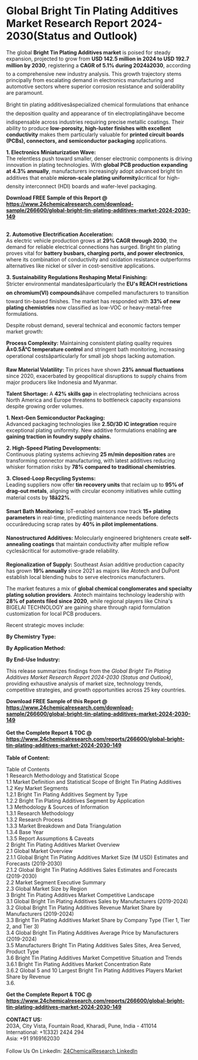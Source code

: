<h1>Global Bright Tin Plating Additives Market Research Report 2024-2030(Status and Outlook)</h1><p>The global <strong>Bright Tin Plating Additives market</strong> is poised for steady expansion, projected to grow from <strong>USD 142.5 million in 2024 to USD 192.7 million by 2030</strong>, registering a <strong>CAGR of 5.1% during 2024â2030</strong>, according to a comprehensive new industry analysis. This growth trajectory stems principally from escalating demand in electronics manufacturing and automotive sectors where superior corrosion resistance and solderability are paramount.</p><p>Bright tin plating additivesâspecialized chemical formulations that enhance the deposition quality and appearance of tin electroplatingâhave become indispensable across industries requiring precise metallic coatings. Their ability to produce <strong>low-porosity, high-luster finishes with excellent conductivity</strong> makes them particularly valuable for <strong>printed circuit boards (PCBs), connectors, and semiconductor packaging</strong> applications.</p><p><strong>1. Electronics Miniaturization Wave:</strong><br>
The relentless push toward smaller, denser electronic components is driving innovation in plating technologies. With <strong>global PCB production expanding at 4.3% annually</strong>, manufacturers increasingly adopt advanced bright tin additives that enable <strong>micron-scale plating uniformity</strong>âcritical for high-density interconnect (HDI) boards and wafer-level packaging.</p><div><b>Download FREE Sample of this Report @ 
            <a href="https://www.24chemicalresearch.com/download-sample/266600/global-bright-tin-plating-additives-market-2024-2030-149">
            https://www.24chemicalresearch.com/download-sample/266600/global-bright-tin-plating-additives-market-2024-2030-149</a></b></div><br><p><strong>2. Automotive Electrification Acceleration:</strong><br>
As electric vehicle production grows at <strong>29% CAGR through 2030</strong>, the demand for reliable electrical connections has surged. Bright tin plating proves vital for <strong>battery busbars, charging ports, and power electronics</strong>, where its combination of conductivity and oxidation resistance outperforms alternatives like nickel or silver in cost-sensitive applications.</p><p><strong>3. Sustainability Regulations Reshaping Metal Finishing:</strong><br>
Stricter environmental mandatesâparticularly the <strong>EU's REACH restrictions on chromium(VI) compounds</strong>âhave compelled manufacturers to transition toward tin-based finishes. The market has responded with <strong>33% of new plating chemistries</strong> now classified as low-VOC or heavy-metal-free formulations.</p><p>Despite robust demand, several technical and economic factors temper market growth:</p><p><strong>Process Complexity:</strong> Maintaining consistent plating quality requires <strong>Â±0.5Â°C temperature control</strong> and stringent bath monitoring, increasing operational costsâparticularly for small job shops lacking automation.</p><p><strong>Raw Material Volatility:</strong> Tin prices have shown <strong>23% annual fluctuations</strong> since 2020, exacerbated by geopolitical disruptions to supply chains from major producers like Indonesia and Myanmar.</p><p><strong>Talent Shortage:</strong> A <strong>42% skills gap</strong> in electroplating technicians across North America and Europe threatens to bottleneck capacity expansions despite growing order volumes.</p><p><strong>1. Next-Gen Semiconductor Packaging:</strong><br>
Advanced packaging technologies like <strong>2.5D/3D IC integration</strong> require exceptional plating uniformity. New additive formulations enabling <strong> are gaining traction in foundry supply chains.</strong></p><p><strong>2. High-Speed Plating Developments:</strong><br>
Continuous plating systems achieving <strong>25 m/min deposition rates</strong> are transforming connector manufacturing, with latest additives reducing whisker formation risks by <strong>78% compared to traditional chemistries</strong>.</p><p><strong>3. Closed-Loop Recycling Systems:</strong><br>
Leading suppliers now offer <strong>tin recovery units</strong> that reclaim up to <strong>95% of drag-out metals</strong>, aligning with circular economy initiatives while cutting material costs by <strong>18â22%</strong>.</p><p><strong>Smart Bath Monitoring:</strong> IoT-enabled sensors now track <strong>15+ plating parameters</strong> in real-time, predicting maintenance needs before defects occurâreducing scrap rates by <strong>40% in pilot implementations</strong>.</p><p><strong>Nanostructured Additives:</strong> Molecularly engineered brighteners create <strong>self-annealing coatings</strong> that maintain conductivity after multiple reflow cyclesâcritical for automotive-grade reliability.</p><p><strong>Regionalization of Supply:</strong> Southeast Asian additive production capacity has grown <strong>19% annually</strong> since 2021 as majors like Atotech and DuPont establish local blending hubs to serve electronics manufacturers.</p><p>The market features a mix of <strong>global chemical conglomerates and specialty plating solution providers</strong>. Atotech maintains technology leadership with <strong>28% of patents filed since 2020</strong>, while regional players like China's BIGELAI TECHNOLOGY are gaining share through rapid formulation customization for local PCB producers.</p><p>Recent strategic moves include:</p><p><strong>By Chemistry Type:</strong></p><p><strong>By Application Method:</strong></p><p><strong>By End-Use Industry:</strong></p><p>This release summarizes findings from the <em>Global Bright Tin Plating Additives Market Research Report 2024-2030 (Status and Outlook)</em>, providing exhaustive analysis of market size, technology trends, competitive strategies, and growth opportunities across 25 key countries.</p><div><b>Download FREE Sample of this Report @ 
            <a href="https://www.24chemicalresearch.com/download-sample/266600/global-bright-tin-plating-additives-market-2024-2030-149">
            https://www.24chemicalresearch.com/download-sample/266600/global-bright-tin-plating-additives-market-2024-2030-149</a></b></div><br><div><b>Get the Complete Report & TOC @ 
            <a href="https://www.24chemicalresearch.com/reports/266600/global-bright-tin-plating-additives-market-2024-2030-149">
            https://www.24chemicalresearch.com/reports/266600/global-bright-tin-plating-additives-market-2024-2030-149</a></b></div><br>
            <b>Table of Content:</b><p>Table of Contents<br />
1 Research Methodology and Statistical Scope<br />
1.1 Market Definition and Statistical Scope of Bright Tin Plating Additives<br />
1.2 Key Market Segments<br />
1.2.1 Bright Tin Plating Additives Segment by Type<br />
1.2.2 Bright Tin Plating Additives Segment by Application<br />
1.3 Methodology & Sources of Information<br />
1.3.1 Research Methodology<br />
1.3.2 Research Process<br />
1.3.3 Market Breakdown and Data Triangulation<br />
1.3.4 Base Year<br />
1.3.5 Report Assumptions & Caveats<br />
2 Bright Tin Plating Additives Market Overview<br />
2.1 Global Market Overview<br />
2.1.1 Global Bright Tin Plating Additives Market Size (M USD) Estimates and Forecasts (2019-2030)<br />
2.1.2 Global Bright Tin Plating Additives Sales Estimates and Forecasts (2019-2030)<br />
2.2 Market Segment Executive Summary<br />
2.3 Global Market Size by Region<br />
3 Bright Tin Plating Additives Market Competitive Landscape<br />
3.1 Global Bright Tin Plating Additives Sales by Manufacturers (2019-2024)<br />
3.2 Global Bright Tin Plating Additives Revenue Market Share by Manufacturers (2019-2024)<br />
3.3 Bright Tin Plating Additives Market Share by Company Type (Tier 1, Tier 2, and Tier 3)<br />
3.4 Global Bright Tin Plating Additives Average Price by Manufacturers (2019-2024)<br />
3.5 Manufacturers Bright Tin Plating Additives Sales Sites, Area Served, Product Type<br />
3.6 Bright Tin Plating Additives Market Competitive Situation and Trends<br />
3.6.1 Bright Tin Plating Additives Market Concentration Rate<br />
3.6.2 Global 5 and 10 Largest Bright Tin Plating Additives Players Market Share by Revenue<br />
3.6.</p><div><b>Get the Complete Report & TOC @ 
            <a href="https://www.24chemicalresearch.com/reports/266600/global-bright-tin-plating-additives-market-2024-2030-149">
            https://www.24chemicalresearch.com/reports/266600/global-bright-tin-plating-additives-market-2024-2030-149</a></b></div><br><b>CONTACT US:</b><br>
            203A, City Vista, Fountain Road, Kharadi, Pune, India - 411014<br>
            International: +1(332) 2424 294<br>
            Asia: +91 9169162030 <br><br>
            Follow Us On LinkedIn: <a href="https://www.linkedin.com/company/24chemicalresearch/">24ChemicalResearch LinkedIn</a>